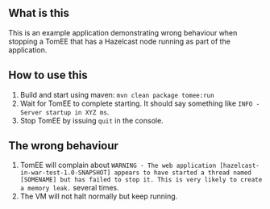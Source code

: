 What is this
----
This is an example application demonstrating wrong behaviour when stopping a TomEE that has a Hazelcast node running as part of the application.

How to use this
----
1. Build and start using maven: `mvn clean package tomee:run`
2. Wait for TomEE to complete starting. It should say something like `INFO - Server startup in XYZ ms`.
3. Stop TomEE by issuing `quit` in the console.

The wrong behaviour
----
1. TomEE will complain about `WARNING - The web application [hazelcast-in-war-test-1.0-SNAPSHOT] appears to have started a thread named [SOMENAME] but has failed to stop it. This is very likely to create a memory leak.` several times.
2. The VM will not halt normally but keep running.